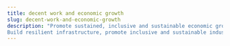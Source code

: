 ```yaml
---
title: decent work and economic growth
slug: decent-work-and-economic-growth
description: "Promote sustained, inclusive and sustainable economic growth, full and productive employment and decent work for all.
Build resilient infrastructure, promote inclusive and sustainable industrialization and foster innovation."
---
```

